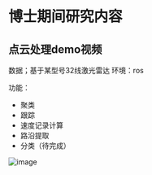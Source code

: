 # 博士期间研究内容 
## 点云处理demo视频

数据；基于某型号32线激光雷达
环境：ros

功能：
- 聚类
- 跟踪
- 速度记录计算
- 路沿提取
- 分类（待完成）

![image](https://github.com/cy2307422/blog/blob/master/demo-BKTH.gif)  
